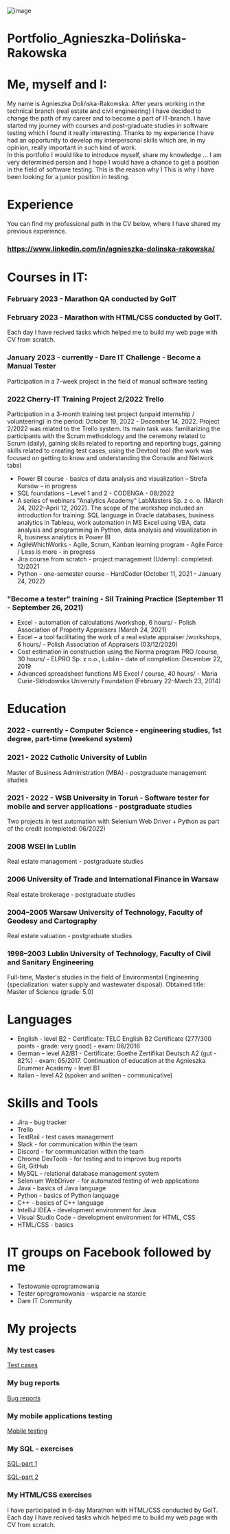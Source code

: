 ![image](https://user-images.githubusercontent.com/121315411/220995731-61fe5747-9fe6-4f22-b28b-cdf4954d8938.png)


# Portfolio_Agnieszka-Dolińska-Rakowska
# Me, myself and I:
My name is Agnieszka Dolińska-Rakowska. After years working in the technical branch (real estate and civil engineering) I have decided to change the path of my career and to become a part of IT-branch. I have started my journey with courses and post-graduate studies in software testing which I found it really interesting. Thanks to my experience I have had an opportunity to develop my interpersonal skills which are, in my opinion, really important in such kind of work.  
In this portfolio I would like to introduce myself, share my knowledge ... 
I am very determined person and I hope I would have a chance to get a position in the field of software testing. 
This is the reason why I This is why I have been looking for a junior position in testing.

# Experience
You can find my professional path in the CV below, where I have shared my previous experience.
### https://www.linkedin.com/in/agnieszka-dolinska-rakowska/

# Courses in IT:
### February 2023 - Marathon QA conducted by GoIT
### February 2023 - Marathon with HTML/CSS conducted by GoIT. 
Each day I have recived tasks which helped me to build my web page with CV from scratch.
### January 2023 - currently - Dare IT Challenge - Become a Manual Tester 
Participation in a 7-week project in the field of manual software testing
### 2022 Cherry-IT Training Project 2/2022 Trello
Participation in a 3-month training test project (unpaid internship / volunteering) in the period: October 19, 2022 - December 14, 2022. Project 2/2022 was related to the Trello system. Its main task was: familiarizing the participants with the Scrum methodology and the ceremony related to Scrum (daily), gaining skills related to reporting and reporting bugs, gaining skills related to creating test cases, using the Devtool tool (the work was focused on getting to know and understanding the Console and Network tabs)
- Power BI course - basics of data analysis and visualization – Strefa Kursów – in progress
- SQL foundations - Level 1 and 2 - CODENGA - 08/2022
- A series of webinars "Analytics Academy" LabMasters Sp. z o. o. (March 24, 2022–April 12, 2022). The scope of the workshop included an introduction for training: SQL language in Oracle databases, business analytics in Tableau, work automation in MS Excel using VBA, data analysis and programming in Python, data analysis and visualization in R, business analytics in Power BI
- AgileWhichWorks - Agile, Scrum, Kanban learning program - Agile Force / Less is more - in progress
- Jira course from scratch - project management (Udemy): completed: 12/2021
- Python - one-semester course - HardCoder (October 11, 2021 - January 24, 2022)
### "Become a tester" training - SII Training Practice (September 11 - September 26, 2021)
- Excel - automation of calculations /workshop, 6 hours/ - Polish Association of Property Appraisers (March 24, 2021)
- Excel – a tool facilitating the work of a real estate appraiser /workshops, 6 hours/ - Polish Association of Appraisers (03/12/2020)
- Cost estimation in construction using the Norma program PRO /course, 30 hours/ - ELPRO Sp. z o.o., Lublin - date of completion: December 22, 2019
- Advanced spreadsheet functions MS Excel / course, 40 hours/ - Maria Curie-Skłodowska University Foundation (February 22–March 23, 2014)

# Education
### 2022 - currently - Computer Science - engineering studies, 1st degree, part-time (weekend system)
### 2021 - 2022 Catholic University of Lublin 
Master of Business Administration (MBA) - postgraduate management studies
### 2021 - 2022 - WSB University in Toruń - Software tester for mobile and server applications - postgraduate studies
Two projects in test automation with Selenium Web Driver + Python as part of the credit (completed: 06/2022)
### 2008 WSEI in Lublin
Real estate management - postgraduate studies
### 2006 University of Trade and International Finance in Warsaw
Real estate brokerage - postgraduate studies
### 2004–2005 Warsaw University of Technology, Faculty of Geodesy and Cartography
Real estate valuation - postgraduate studies
### 1998–2003 Lublin University of Technology, Faculty of Civil and Sanitary Engineering
Full-time, Master's studies in the field of Environmental Engineering (specialization: water supply and wastewater disposal). 
Obtained title: Master of Science (grade: 5.0)

# Languages
- English - level B2 - Certificate: TELC English B2 Certificate (277/300 points - grade: very good) - exam: 06/2016
- German – level A2/B1 - Certificate: Goethe Zertifikat Deutsch A2 (gut - 82%) - exam: 05/2017. Continuation of education at the Agnieszka Drummer Academy - level B1
- Italian - level A2 (spoken and written - communicative)

# Skills and Tools
- Jira - bug tracker
- Trello
- TestRail - test cases management
- Slack - for communication within the team
- Discord - for communication within the team
- Chrome DevTools - for testing and to improve bug reports
- Git, GitHub
- MySQL - relational database management system
- Selenium WebDriver - for automated testing of web applications
- Java - basics of Java language
- Python - basics of Python language
- C++ - basics of C++ language
- IntelliJ IDEA - development environment for Java
- Visual Studio Code - development environment for HTML, CSS
- HTML/CSS - basics

# IT groups on Facebook followed by me
- Testowanie oprogramowania
- Tester oprogramowania - wsparcie na starcie
- Dare IT Community

# My projects

### My test cases
[Test cases](https://drive.google.com/drive/folders/1pqQ-1TuMhR0din42cYWBFgTMZBYOqDQV)

### My bug reports
[Bug reports](https://drive.google.com/drive/folders/1HbXGeI_B_8EhXLirP0Xdfd7-24dX7o0x)

### My mobile applications testing
[Mobile testing](https://drive.google.com/drive/folders/1h1SSTyLwgF2zBfc5SpQN31eXqX3zx7-0)

### My SQL - exercises
[SQL-part 1](https://drive.google.com/drive/folders/1tIYb44a7l6s1hH-cM3EaV4FnGLL_sOFt)

[SQL-part 2](https://drive.google.com/drive/folders/12pyneVNqlZ7IFzLLyWCuH8ZsHCRGLTGG)

### My HTML/CSS exercises 
I have participated in 6-day Marathon with HTML/CSS conducted by GoIT. Each day I have recived tasks which helped me to build my web page with CV from scratch.
